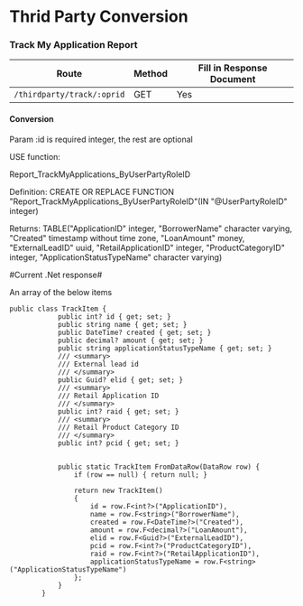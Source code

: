 # Thrid Party  Conversion

### Track My Application Report

| Route | Method | Fill in Response Document |
|---|---|---|
| `/thirdparty/track/:oprid` | GET | Yes |

#### Conversion

Param :id is required integer, the rest are optional

USE function:

Report_TrackMyApplications_ByUserPartyRoleID

Definition:
CREATE OR REPLACE FUNCTION "Report_TrackMyApplications_ByUserPartyRoleID"(IN "@UserPartyRoleID" integer)

Returns: TABLE("ApplicationID" integer, "BorrowerName" character varying, "Created" timestamp without time zone, "LoanAmount" money, "ExternalLeadID" uuid, "RetailApplicationID" integer, "ProductCategoryID" integer, "ApplicationStatusTypeName" character varying)

#Current .Net response#

An array of the below items

```
public class TrackItem {
            public int? id { get; set; }
            public string name { get; set; }
            public DateTime? created { get; set; }
            public decimal? amount { get; set; }
            public string applicationStatusTypeName { get; set; }
            /// <summary>
            /// External lead id
            /// </summary>
            public Guid? elid { get; set; }
            /// <summary>
            /// Retail Application ID
            /// </summary>
            public int? raid { get; set; }
            /// <summary>
            /// Retail Product Category ID
            /// </summary>
            public int? pcid { get; set; }


            public static TrackItem FromDataRow(DataRow row) {
                if (row == null) { return null; }

                return new TrackItem()
                {
                    id = row.F<int?>("ApplicationID"),
                    name = row.F<string>("BorrowerName"),
                    created = row.F<DateTime?>("Created"),
                    amount = row.F<decimal?>("LoanAmount"),
                    elid = row.F<Guid?>("ExternalLeadID"),
                    pcid = row.F<int?>("ProductCategoryID"),
                    raid = row.F<int?>("RetailApplicationID"),
                    applicationStatusTypeName = row.F<string>("ApplicationStatusTypeName")
                };
            }
        }
```
